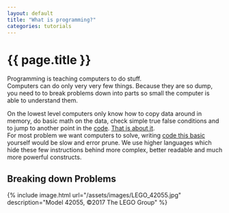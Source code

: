 ```yaml
---
layout: default
title: "What is programming?"
categories: tutorials
---
```


# {{ page.title }}
Programming is teaching computers to do stuff.  
Computers can do only very very few things. Because they are so dump, you need to to break problems down into parts so small the computer is able to understand them.

On the lowest level computers only know how to copy data around in memory, do basic math on the data, check simple true false conditions and to jump to another point in the [code](https://en.wikipedia.org/wiki/Machine_code). [That is about it](https://en.wikipedia.org/wiki/Central_processing_unit#Operation).  
For most problem we want computers to solve, writing [code this basic](https://en.wikipedia.org/wiki/Assembly_language) yourself would be slow and error prune. We use higher languages which hide these few instructions behind more complex, better readable and much more powerful constructs.

## Breaking down Problems
{% include image.html url="/assets/images/LEGO_42055.jpg" description="Model 42055, ©2017 The LEGO Group" %}